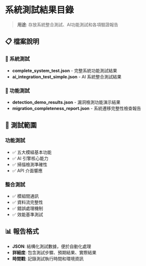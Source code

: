 # 系統測試結果目錄

> **用途**: 存放系統整合測試、AI功能測試和各項驗證報告

## 📋 檔案說明

### 🧪 系統測試
- **complete_system_test.json** - 完整系統功能測試結果
- **ai_integration_test_simple.json** - AI 系統整合測試結果

### 🎯 功能測試
- **detection_demo_results.json** - 漏洞檢測功能演示結果
- **migration_completeness_report.json** - 系統遷移完整性檢查報告

## 🎯 測試範圍

### 功能測試
- ✅ 五大模組基本功能
- ✅ AI 引擎核心能力
- ✅ 掃描檢測準確性
- ✅ API 介面響應

### 整合測試
- ✅ 模組間通訊
- ✅ 資料流完整性
- ✅ 錯誤處理機制
- ✅ 效能基準測試

## 📊 報告格式

- **JSON**: 結構化測試數據，便於自動化處理
- **詳細度**: 包含測試步驟、預期結果、實際結果
- **時間戳**: 記錄測試執行時間和環境資訊